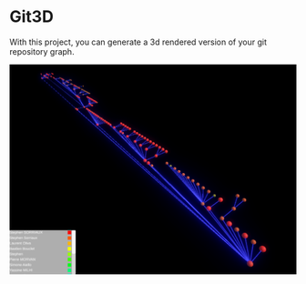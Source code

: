 # Git3D

With this project, you can generate a 3d rendered version of your git repository graph.

![Example Graph - Ansible Kafka](SampleGraph.png)
